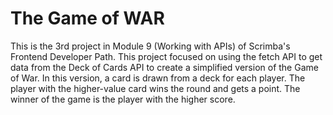 # The Game of WAR

This is the 3rd project in Module 9 (Working with APIs) of Scrimba's Frontend Developer Path. This project focused on using the fetch API to get data from the Deck of Cards API to create a simplified version of the Game of War. In this version, a card is drawn from a deck for each player. The player with the higher-value card wins the round and gets a point. The winner of the game is the player with the higher score.